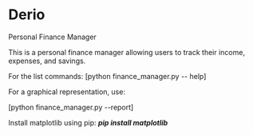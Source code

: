 # Derio
Personal Finance Manager

This is a personal finance manager allowing users to track their income, expenses, and savings.


For the list commands: [python finance_manager.py -- help]

For a graphical representation, use:

[python finance_manager.py --report]

Install matplotlib using pip:
***pip install matplotlib***

